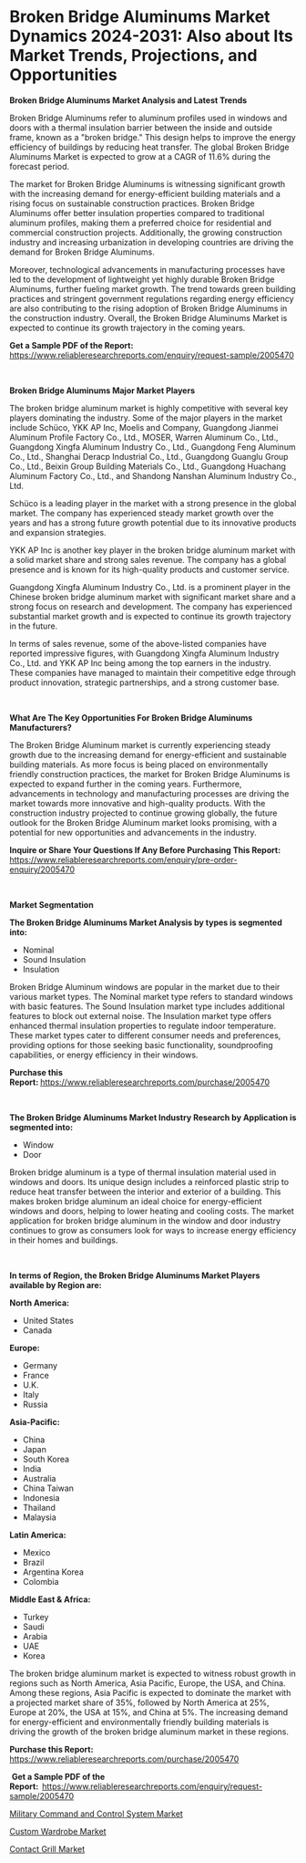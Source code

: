 <p><h1>Broken Bridge Aluminums Market Dynamics 2024-2031: Also about Its Market Trends, Projections, and Opportunities</h1></p><p><strong>Broken Bridge Aluminums Market Analysis and Latest Trends</strong></p>
<p><p>Broken Bridge Aluminums refer to aluminum profiles used in windows and doors with a thermal insulation barrier between the inside and outside frame, known as a "broken bridge." This design helps to improve the energy efficiency of buildings by reducing heat transfer. The global Broken Bridge Aluminums Market is expected to grow at a CAGR of 11.6% during the forecast period.</p><p>The market for Broken Bridge Aluminums is witnessing significant growth with the increasing demand for energy-efficient building materials and a rising focus on sustainable construction practices. Broken Bridge Aluminums offer better insulation properties compared to traditional aluminum profiles, making them a preferred choice for residential and commercial construction projects. Additionally, the growing construction industry and increasing urbanization in developing countries are driving the demand for Broken Bridge Aluminums.</p><p>Moreover, technological advancements in manufacturing processes have led to the development of lightweight yet highly durable Broken Bridge Aluminums, further fueling market growth. The trend towards green building practices and stringent government regulations regarding energy efficiency are also contributing to the rising adoption of Broken Bridge Aluminums in the construction industry. Overall, the Broken Bridge Aluminums Market is expected to continue its growth trajectory in the coming years.</p></p>
<p><strong>Get a Sample PDF of the Report:&nbsp;</strong> <a href="https://www.reliableresearchreports.com/enquiry/request-sample/2005470">https://www.reliableresearchreports.com/enquiry/request-sample/2005470</a></p>
<p>&nbsp;</p>
<p><strong>Broken Bridge Aluminums Major Market Players</strong></p>
<p><p>The broken bridge aluminum market is highly competitive with several key players dominating the industry. Some of the major players in the market include Schüco, YKK AP Inc, Moelis and Company, Guangdong Jianmei Aluminum Profile Factory Co., Ltd., MOSER, Warren Aluminum Co., Ltd., Guangdong Xingfa Aluminum Industry Co., Ltd., Guangdong Feng Aluminum Co., Ltd., Shanghai Deracp Industrial Co., Ltd., Guangdong Guanglu Group Co., Ltd., Beixin Group Building Materials Co., Ltd., Guangdong Huachang Aluminum Factory Co., Ltd., and Shandong Nanshan Aluminum Industry Co., Ltd.</p><p>Schüco is a leading player in the market with a strong presence in the global market. The company has experienced steady market growth over the years and has a strong future growth potential due to its innovative products and expansion strategies.</p><p>YKK AP Inc is another key player in the broken bridge aluminum market with a solid market share and strong sales revenue. The company has a global presence and is known for its high-quality products and customer service.</p><p>Guangdong Xingfa Aluminum Industry Co., Ltd. is a prominent player in the Chinese broken bridge aluminum market with significant market share and a strong focus on research and development. The company has experienced substantial market growth and is expected to continue its growth trajectory in the future.</p><p>In terms of sales revenue, some of the above-listed companies have reported impressive figures, with Guangdong Xingfa Aluminum Industry Co., Ltd. and YKK AP Inc being among the top earners in the industry. These companies have managed to maintain their competitive edge through product innovation, strategic partnerships, and a strong customer base.</p></p>
<p>&nbsp;</p>
<p><strong>What Are The Key Opportunities For Broken Bridge Aluminums Manufacturers?</strong></p>
<p><p>The Broken Bridge Aluminum market is currently experiencing steady growth due to the increasing demand for energy-efficient and sustainable building materials. As more focus is being placed on environmentally friendly construction practices, the market for Broken Bridge Aluminums is expected to expand further in the coming years. Furthermore, advancements in technology and manufacturing processes are driving the market towards more innovative and high-quality products. With the construction industry projected to continue growing globally, the future outlook for the Broken Bridge Aluminum market looks promising, with a potential for new opportunities and advancements in the industry.</p></p>
<p><strong>Inquire or Share Your Questions If Any Before Purchasing This Report:</strong> <a href="https://www.reliableresearchreports.com/enquiry/pre-order-enquiry/2005470">https://www.reliableresearchreports.com/enquiry/pre-order-enquiry/2005470</a></p>
<p>&nbsp;</p>
<p><strong>Market Segmentation</strong></p>
<p><strong>The Broken Bridge Aluminums Market Analysis by types is segmented into:</strong></p>
<p><ul><li>Nominal</li><li>Sound Insulation</li><li>Insulation</li></ul></p>
<p><p>Broken Bridge Aluminum windows are popular in the market due to their various market types. The Nominal market type refers to standard windows with basic features. The Sound Insulation market type includes additional features to block out external noise. The Insulation market type offers enhanced thermal insulation properties to regulate indoor temperature. These market types cater to different consumer needs and preferences, providing options for those seeking basic functionality, soundproofing capabilities, or energy efficiency in their windows.</p></p>
<p><strong>Purchase this Report:&nbsp;</strong><a href="https://www.reliableresearchreports.com/purchase/2005470">https://www.reliableresearchreports.com/purchase/2005470</a></p>
<p>&nbsp;</p>
<p><strong>The Broken Bridge Aluminums Market Industry Research by Application is segmented into:</strong></p>
<p><ul><li>Window</li><li>Door</li></ul></p>
<p><p>Broken bridge aluminum is a type of thermal insulation material used in windows and doors. Its unique design includes a reinforced plastic strip to reduce heat transfer between the interior and exterior of a building. This makes broken bridge aluminum an ideal choice for energy-efficient windows and doors, helping to lower heating and cooling costs. The market application for broken bridge aluminum in the window and door industry continues to grow as consumers look for ways to increase energy efficiency in their homes and buildings.</p></p>
<p>&nbsp;</p>
<p><strong>In terms of Region, the Broken Bridge Aluminums Market Players available by Region are:</strong></p>
<p>
    <p> <strong> North America: </strong>
        <ul>
            <li>United States</li>
            <li>Canada</li>
        </ul>
        </p> 
    <p> <strong> Europe: </strong>
        <ul>
            <li>Germany</li>
            <li>France</li>
            <li>U.K.</li>
            <li>Italy</li>
            <li>Russia</li>
        </ul>
        </p> 
    <p> <strong> Asia-Pacific: </strong>
        <ul>
            <li>China</li>
            <li>Japan</li>
            <li>South Korea</li>
            <li>India</li>
            <li>Australia</li>
            <li>China Taiwan</li>
            <li>Indonesia</li>
            <li>Thailand</li>
            <li>Malaysia</li>
        </ul>
        </p> 
    <p> <strong> Latin America: </strong>
        <ul>
            <li>Mexico</li>
            <li>Brazil</li>
            <li>Argentina Korea</li>
            <li>Colombia</li>
        </ul>
        </p> 
    <p> <strong> Middle East & Africa: </strong>
        <ul>
            <li>Turkey</li>
            <li>Saudi</li>
            <li>Arabia</li>
            <li>UAE</li>
            <li>Korea</li>
        </ul>
    </p>
    </p>
<p><p>The broken bridge aluminum market is expected to witness robust growth in regions such as North America, Asia Pacific, Europe, the USA, and China. Among these regions, Asia Pacific is expected to dominate the market with a projected market share of 35%, followed by North America at 25%, Europe at 20%, the USA at 15%, and China at 5%. The increasing demand for energy-efficient and environmentally friendly building materials is driving the growth of the broken bridge aluminum market in these regions.</p></p>
<p><strong>Purchase this Report: </strong><a href="https://www.reliableresearchreports.com/purchase/2005470">https://www.reliableresearchreports.com/purchase/2005470</a></p>
<p>&nbsp;<strong>Get a Sample PDF of the Report:&nbsp;&nbsp;</strong><a href="https://www.reliableresearchreports.com/enquiry/request-sample/2005470">https://www.reliableresearchreports.com/enquiry/request-sample/2005470</a></p>
<p><strong></strong></p>
<p><p><a href="https://view.publitas.com/reportprime-1/military-command-and-control-system-market-research-report-the-key-to-successful-business-strategy-forecasted-for-period-from-2024-2031/">Military Command and Control System Market</a></p><p><a href="https://automatic-knee-4c7.notion.site/Global-Custom-Wardrobe-Market-by-Types-Applications-and-Major-Players-with-Regional-Growth-Rate-A-313a2057ee854217b519a174834a19dd">Custom Wardrobe Market</a></p><p><a href="https://sulfuric-clavicle-d39.notion.site/Contact-Grill-Market-Research-Report-Unlocks-Analysis-on-the-Market-Financial-Status-Market-Size-a-ea62c4f2eb684144ac8fb3132492d113">Contact Grill Market</a></p></p>